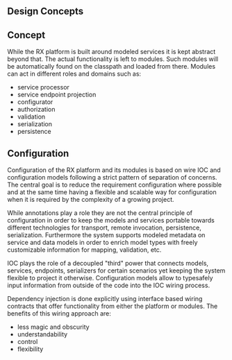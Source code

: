 ## Design Concepts

## Concept

While the RX platform is built around modeled services it is kept abstract beyond that. The actual functionality is left to modules. Such modules will be automatically found on the classpath and loaded from there. Modules can act in different roles and domains such as:

* service processor
* service endpoint projection
* configurator
* authorization
* validation
* serialization
* persistence

## Configuration

Configuration of the RX platform and its modules is based on wire IOC and configuration models following a strict pattern of separation of concerns. The central goal is to reduce the requirement configuration where possible and at the same time having a flexible and scalable way for configuration when it is required by the complexity of a growing project.

While annotations play a role they are not the central principle of configuration in order to keep the models and services portable towards different technologies for transport, remote invocation, persistence, serialization. Furthermore the system supports modeled metadata on service and data models in order to enrich model types with freely customizable information for mapping, validation, etc.

IOC plays the role of a decoupled "third" power that connects models, services, endpoints, serializers for certain scenarios yet keeping the system flexible to project it otherwise. Configuration models allow to typesafely input information from outside of the code into the IOC wiring process. 

Dependency injection is done explicitly using interface based wiring contracts that offer functionality from either the platform or modules. The benefits of this wiring approach are:

* less magic and obscurity
* understandability
* control
* flexibility